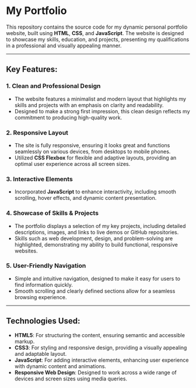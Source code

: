 # **My Portfolio**

This repository contains the source code for my dynamic personal portfolio website, built using **HTML**, **CSS**, and **JavaScript**. The website is designed to showcase my skills, education, and projects, presenting my qualifications in a professional and visually appealing manner.

---

## **Key Features**:

### 1. **Clean and Professional Design**  
- The website features a minimalist and modern layout that highlights my skills and projects with an emphasis on clarity and readability.  
- Designed to make a strong first impression, this clean design reflects my commitment to producing high-quality work.

### 2. **Responsive Layout**  
- The site is fully responsive, ensuring it looks great and functions seamlessly on various devices, from desktops to mobile phones.  
- Utilized **CSS Flexbox** for flexible and adaptive layouts, providing an optimal user experience across all screen sizes.

### 3. **Interactive Elements**  
- Incorporated **JavaScript** to enhance interactivity, including smooth scrolling, hover effects, and dynamic content presentation.

### 4. **Showcase of Skills & Projects**  
- The portfolio displays a selection of my key projects, including detailed descriptions, images, and links to live demos or GitHub repositories.  
- Skills such as web development, design, and problem-solving are highlighted, demonstrating my ability to build functional, responsive websites.

### 5. **User-Friendly Navigation**  
- Simple and intuitive navigation, designed to make it easy for users to find information quickly.  
- Smooth scrolling and clearly defined sections allow for a seamless browsing experience.

---

## **Technologies Used**:

- **HTML5**: For structuring the content, ensuring semantic and accessible markup.  
- **CSS3**: For styling and responsive design, providing a visually appealing and adaptable layout.  
- **JavaScript**: For adding interactive elements, enhancing user experience with dynamic content and animations.  
- **Responsive Web Design**: Designed to work across a wide range of devices and screen sizes using media queries.

